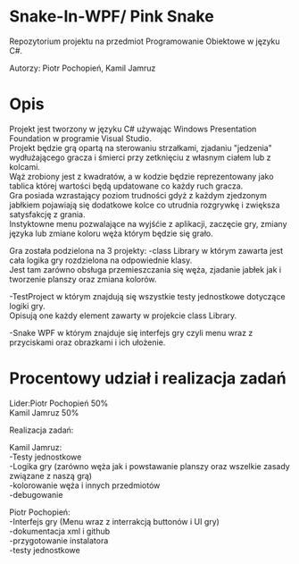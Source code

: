 # Snake-In-WPF/ Pink Snake
Repozytorium projektu na przedmiot Programowanie Obiektowe w języku C#.

Autorzy: Piotr Pochopień, Kamil Jamruz

# Opis
Projekt jest tworzony w języku C# używając Windows Presentation Foundation w programie Visual Studio.<br/>
Projekt będzie grą opartą na sterowaniu strzałkami, zjadaniu "jedzenia" wydłużającego gracza i śmierci przy zetknięciu z własnym ciałem lub z kolcami.<br/>
Wąż zrobiony jest z kwadratów, a w kodzie będzie reprezentowany jako tablica której wartości będą updatowane co każdy ruch gracza.<br/>
Gra posiada wzrastający poziom trudności gdyż z każdym zjedzonym jabłkiem pojawiają się dodatkowe kolce co utrudnia rozgrywkę i zwiększa satysfakcję z grania. <br/>
Instyktowne menu pozwalające na wyjśćie z aplikacji, zaczęcie gry, zmiany języka lub zmiane koloru węża którym będzie się grało.

Gra została podzielona na 3 projekty:
-class Library w którym zawarta jest cała logika gry rozdzielona na odpowiednie klasy. <br/>
Jest tam zarówno obsługa przemieszczania się węża, zjadanie jabłek jak i tworzenie planszy oraz zmiana kolorów.

-TestProject w którym znajdują się wszystkie testy jednostkowe dotyczące logiki gry. <br/>
Opisują one każdy element zawarty w projekcie class Library.

-Snake WPF w którym znajduje się interfejs gry czyli menu wraz z przyciskami oraz obrazkami i ich ułożenie.

# Procentowy udział i realizacja zadań
Lider:Piotr Pochopień 50%<br/>
Kamil Jamruz 50%

Realizacja zadań:

Kamil Jamruz:<br/>
-Testy jednostkowe<br/>
-Logika gry (zarówno węża jak i powstawanie planszy oraz wszelkie zasady związane z naszą grą)<br/>
-kolorowanie węża i innych przedmiotów<br/>
-debugowanie<br/>

Piotr Pochopień:<br/>
-Interfejs gry (Menu wraz z interrakcją buttonów i UI gry)<br/>
-dokumentacja xml i github<br/>
-przygotowanie instalatora<br/>
-testy jednostkowe<br/>

